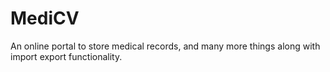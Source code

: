 # MediCV
An online portal to store medical records, and many more things along with import export functionality.
